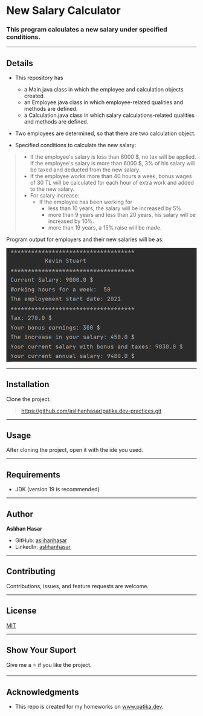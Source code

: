 # New Salary Calculator

### This program calculates a new salary under specified conditions.

---

## Details
* This repository has
    * a Main.java class in which the employee and calculation objects created.
    * an Employee.java class in which employee-related qualities and
      methods are defined.
    * a Calculation.java class in which salary calculations-related qualities and
  methods are defined.

* Two employees are determined, so that there are two calculation object.


* Specified conditions to calculate the new salary: 
>   * If the employee's salary is less than 6000 $, no tax will be applied. 
>If the employee's salary is more than 6000 $, 3% of his salary will be taxed and
> deducted from the new salary.
>   * If the employee works more than 40 hours a week, bonus wages of 30 TL will 
> be calculated for each hour of extra work and added to the new salary.
>   * For salary increase:
>       * If the employee has been working for 
>         * less than 10 years, the salary will be increased by 5%. 
>         * more than 9 years and less than 20 years, his salary will be increased by 10%. 
>         * more than 19 years, a 15% raise will be made.

Program output for employers and their new salaries will be as:

![images\img3.png](../../../../../../../images/img4.png)

---

## Installation
Clone the project.
> https://github.com/aslihanhasar/patika.dev-practices.git

---

## Usage
After cloning the project, open it with the ide you used.

---

## Requirements
* JDK (version 19 is recommended)

---

## Author
**Aslıhan Hasar**

* GitHub: [aslıhanhasar](https://github.com/aslihanhasar)
* LinkedIn: [aslıhanhasar](https://www.linkedin.com/in/asl%C4%B1hanhasar
  )
---

## Contributing
Contributions, issues, and feature requests are welcome.

---

## License

[MIT](https://choosealicense.com/licenses/mit/)

---

## Show Your Suport
Give me a &#11088; if you like the project.

---

## Acknowledgments
* This repo is created for my homeworks on www.patika.dev.